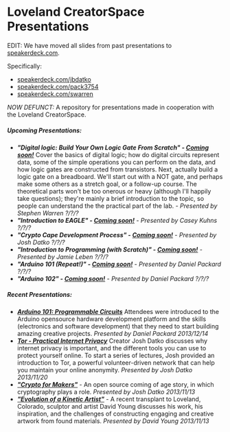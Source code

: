 Loveland CreatorSpace Presentations
=============

EDIT: We have moved all slides from past presentations to [speakerdeck.com](http://speakerdeck.com).

Specifically: 
* [speakerdeck.com/jbdatko](https://speakerdeck.com/jbdatko)
* [speakerdeck.com/pack3754](https://speakerdeck.com/pack3754)
* [speakerdeck.com/swarren](https://speakerdeck.com/swarren)


_NOW DEFUNCT:_
A repository for presentations made in cooperation with the Loveland CreatorSpace. 
##### Upcoming Presentations: 
* ***"Digital logic: Build Your Own Logic Gate From Scratch" - [Coming soon!](http://github.com/lovelandcreatorspace/presentations/tree/master/coming_soon)***  Cover the basics of digital logic; how do digital circuits represent data, some of the simple operations you can perform on the data, and how logic gates are constructed from transistors.  Next, actually build a logic gate on a breadboard. We'll start out with a NOT gate, and perhaps make some others as a stretch goal, or a follow-up course.  The theoretical parts won't be too onerous or heavy (although I'll happily take questions); they're mainly a brief introduction to the topic, so people can understand the the practical part of the lab. - *Presented by Stephen Warren ?/?/?*
* ***"Introduction to EAGLE" - [Coming soon!](http://github.com/lovelandcreatorspace/presentations/tree/master/coming_soon)*** - *Presented by Casey Kuhns ?/?/?*
* ***"Crypto Cape Development Process" - [Coming soon!](http://github.com/lovelandcreatorspace/presentations/tree/master/coming_soon)*** - *Presented by Josh Datko ?/?/?*
* ***"Introduction to Programming (with Scratch)" - [Coming soon!](http://github.com/lovelandcreatorspace/presentations/tree/master/coming_soon)*** - *Presented by Jamie Leben ?/?/?*
* ***"Arduino 101 (Repeat!)" - [Coming soon!](http://github.com/lovelandcreatorspace/presentations/tree/master/coming_soon)*** - *Presented by Daniel Packard ?/?/?*
* ***"Arduino 102" - [Coming soon!](http://github.com/lovelandcreatorspace/presentations/tree/master/coming_soon)*** - *Presented by Daniel Packard ?/?/?*


##### Recent Presentations:
* ***[Arduino 101: Programmable Circuits](http://github.com/lovelandcreatorspace/presentations/tree/master/arduino/101)*** Attendees were introduced to the Arduino opensource hardware development platform and the skills (electronics and software development) that they need to start building amazing creative projects. *Presented by Daniel Packard 2013/12/14*
* ***[Tor - Practical Internet Privacy](http://github.com/lovelandcreatorspace/presentations/tree/master/tor_internet_privacy)*** Creator Josh Datko discusses why internet privacy is important, and the different tools you can use to protect yourself online. To start a series of lectures, Josh provided an introduction to Tor, a powerful volunteer-driven network that can help you maintain your online anonymity. *Presented by Josh Datko 2013/11/20*
* ***["Crypto for Makers"](http://github.com/lovelandcreatorspace/presentations/tree/master/crypto_for_makers)*** - An open source coming of age story, in which cryptography plays a role. *Presented by Josh Datko 2013/11/13*
* ***["Evolution of a Kinetic Artist"](http://github.com/lovelandcreatorspace/presentations/tree/master/sculpture_young)*** - A recent transplant to Loveland, Colorado, sculptor and artist David Young discusses his work, his inspiration, and the challenges of constructing engaging and creative artwork from found materials. *Presented by David Young 2013/11/13*
